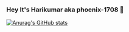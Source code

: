 

### Hey It's Harikumar aka phoenix-1708 👋

[![Anurag's GitHub stats](https://github-readme-stats.vercel.app/api?username=phoenix-1708)](https://github.com/anuraghazra/github-readme-stats)

